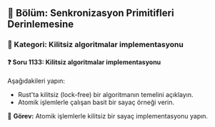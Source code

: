 ## 📘 Bölüm: Senkronizasyon Primitifleri Derinlemesine
### 🔹 Kategori: Kilitsiz algoritmalar implementasyonu
#### ❓ Soru 1133: Kilitsiz algoritmalar implementasyonu

Aşağıdakileri yapın:

- Rust'ta kilitsiz (lock-free) bir algoritmanın temelini açıklayın.
- Atomik işlemlerle çalışan basit bir sayaç örneği verin.

🔧 **Görev:** Atomik işlemlerle kilitsiz bir sayaç implementasyonu yapın.

